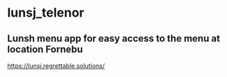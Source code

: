 # lunsj_telenor

## Lunsh menu app for easy access to the menu at location Fornebu

https://lunsj.regrettable.solutions/
